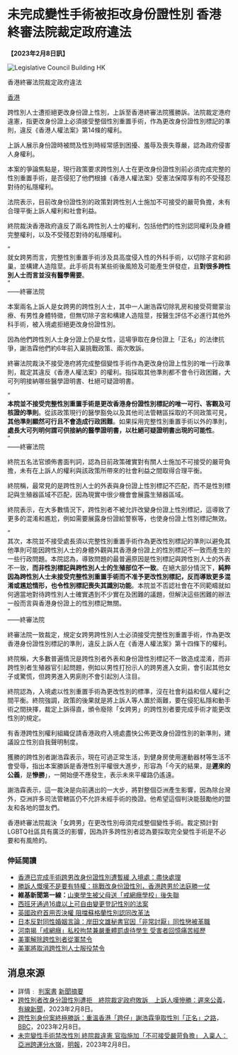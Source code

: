 # 未完成變性手術被拒改身份證性別 香港終審法院裁定政府違法

**【2023年2月8日訊】**

![Legislative Council Building HK](//upload.wikimedia.org/wikipedia/commons/thumb/3/36/Legislative_Council_Building_HK.jpg/220px-Legislative_Council_Building_HK.jpg)

香港終審法院裁定政府違法

[香港](https://zh.wikipedia.org/wiki/Category:%E9%A6%99%E6%B8%AF)

跨性別人士遭拒絕更改身份證上性別，上訴至香港終審法院獲勝訴。法院裁定港府違憲，指更改身份證上必須接受整個性別重置手術，作為更改身份證性別標記的準則，違反《香港人權法案》第14條的權利。

上訴人展示身份證時被問及性別時經常感到困擾、羞辱及喪失尊嚴，認為政府侵害人身權利。

本案的爭論焦點是，現行政策要求跨性別人士在更改身份證性別前必須完成完整的性別重置手術，是否侵犯了他們根據《香港人權法案》受憲法保障享有的不受殘忍對待的私隱權利。

法院表示，目前改身份證性別的政策對跨性別人士施加不可接受的嚴苛負擔，未有合理平衡上訴人權利和社會利益。

終院裁決香港政府違反了兩名跨性別人士的權利，包括他們的性別認同權利及身體完整權利，以及不受殘忍對待的私隱權利。

“  
就女跨男而言，完整性別重置手術涉及具高度侵入性的外科手術，以切除子宮和卵巢，並構建人造陰莖。此手術具有某些術後風險及可能產生併發症，且**對很多跨性別人士而言並沒有醫學需要**。  
”  
——終審法院

本案兩名上訴人是女跨男的跨性別人士，其中一人謝浩霖切除乳房和接受荷爾蒙治療、有男性身體特徵，但無切除子宮和構建人造陰莖，按醫生評估不必進行其他外科手術，被入境處拒絕更改身份證性別。

因為他們跨性別人士身分證上仍是女性，這場爭取在身份證上「正名」的法律抗爭，謝浩霖他們約6年前入稟挑戰政策、兩次敗訴。

終審法院裁決不接受港府將完成整個變性手術作為更改身份證上性別的唯一行政準則，裁定其違反《香港人權法案》的權利。指採取其他準則都不會令行政困難，大可列明接納哪些醫學證明書、杜絕可疑證明書。

“  
**本院並不接受完整性別重置手術是更改香港身份證性別標記的唯一可行、客觀及可核證的準則**。從該政策現行的醫學豁免以及其他司法管轄區採取的不同政策可見，**其他準則顯然可行且不會造成行政困難**。如果採用完整性別重置手術以外的準則，**處長大可列明何謂可供接納的醫學證明書，以杜絕可疑證明書出現的可能性**。  
”  
——終審法院

終院五名法官頒佈書面判詞，認為目前政策確實對有關人士施加不可接受的嚴苛負擔，未有在上訴人的權利與該政策所帶來的社會利益之間取得合理平衡。

終院稱，最常見的是跨性別人士的外表與身份證上性別標記不匹配，而不是性別標記與生殖器區域不匹配，因為現實中很少機會會展露生殖器區域。

終院表示，在大多數情況下，跨性別者不被允許改變身份證上性別標記，這導致了更多的混淆和尷尬，例如需要展露身份證給警察等，也使身份證上性別標記無效。

“  
其次，本院並不接受處長須以完整性別重置手術作為更改性別標記的準則以避免其他準則可能因跨性別人士的身體外觀與其香港身份證上的性別標記不一致而產生的一些行政問題。本院認為，導致問題的最普遍原因是性別標記與跨性別人士的外表不一致，**而非性別標記與跨性別人士的生殖部位不一致**。在絕大部分情況下，**純粹因為跨性別人士未接受完整性別重置手術而不准予更改性別標記，反而導致更多混淆或尷尬情形，也令性別標記喪失其識別功能**。本院並不否認社會在不同範疇就如何適當地對待跨性別人士確實遇到不少實在及困難的議題，但解決這些困難的辦法一般而言與香港身份證上的性別標記無關。  
”  
——終審法院

終審法院一致裁定，規定女跨男跨性別人士必須接受完整性別重置手術，作為更改香港身份證性別標記的準則，違反上訴人在《香港人權法案》第十四條下的權利。

終院稱，大多數普遍情況是跨性別者外表和身份證性別標記不一致造成混淆，而非跨性別者生殖器官引起問題，例如以男性打扮示人的跨男進入女廁，會引起其他女子或驚慌，但跨男進入男廁則不會引起別人注目。

終院認為，入境處以性別重置手術為更改性別的標準，沒在社會利益和個人權利之間平衡。終院強調，政策的後果就是將上訴人等人置於兩難，要在侵犯私隱和動手術之間抉擇，裁定上訴得直，頒令廢除「女跨男」的跨性別者要完成手術才能更改性別的規定。

有香港跨性別權利組織促請香港政府入境處盡快公佈更改身份證性別的新準則，建議設立性別自我聲明制度。

獲勝的跨性別者謝浩霖表示，現在可過正常生活，到健身房使用運動器材等生活不會受辱，指出本案勝訴是香港性別平權很大進步，形容為「今天的結果，是**遲來的公義**，是**慘勝**」，一開始便不應發生，表示未來平權路仍遙遠。

謝浩霖表示，這一裁決是向前邁出的一大步，將對整個亞洲產生影響，因為除台灣外，亞洲許多司法管轄區仍不允許未經手術的換證。他希望這個判決能鼓勵他的盟友和各地的盟友們。

香港終審法院裁決「女跨男」在更改性別毋須完成整個變性手術。裁定預計對LGBTQ社區具有廣泛的影響，因為許多跨性別者認為要採取完全變性手術是不必要和有風險的。

### 伸延閱讀

- [香港已完成手術跨男改身份證性別遭暫緩 入境處：盡快處理](https://zh.wikipedia.org/wiki/%E9%A6%99%E6%B8%AF%E5%B7%B2%E5%AE%8C%E6%88%90%E6%89%8B%E8%A1%93%E8%B7%A8%E7%94%B7%E6%94%B9%E8%BA%AB%E4%BB%BD%E8%AD%89%E6%80%A7%E5%88%A5%E9%81%AD%E6%9A%AB%E7%B7%A9_%E5%85%A5%E5%A2%83%E8%99%95%EF%BC%9A%E7%9B%A1%E5%BF%AB%E8%99%95%E7%90%86)
- [勝訴人慨嘆不是要有特權：挑戰改身份證性別，香港跨男於法庭勝一仗](https://zh.wikipedia.org/wiki/%E5%8B%9D%E8%A8%B4%E4%BA%BA%E6%85%A8%E5%98%86%E4%B8%8D%E6%98%AF%E8%A6%81%E6%9C%89%E7%89%B9%E6%AC%8A%EF%BC%9A%E6%8C%91%E6%88%B0%E6%94%B9%E8%BA%AB%E4%BB%BD%E8%AD%89%E6%80%A7%E5%88%A5%EF%BC%8C%E9%A6%99%E6%B8%AF%E8%B7%A8%E7%94%B7%E6%96%BC%E6%B3%95%E5%BA%AD%E5%8B%9D%E4%B8%80%E4%BB%97)
- **維基新聞第一線：**[山東學生被父母送「戒網癮學校」後失聯](https://zh.wikipedia.org/wiki/%E5%B1%B1%E6%9D%B1%E5%AD%B8%E7%94%9F%E8%A2%AB%E7%88%B6%E6%AF%8D%E9%80%81%E3%80%8C%E6%88%92%E7%B6%B2%E7%99%AE%E5%AD%B8%E6%A0%A1%E3%80%8D%E5%BE%8C%E5%A4%B1%E8%81%AF)
- [西班牙通過16歲以上可自由變更登記性別的法案](https://zh.wikipedia.org/wiki/%E8%A5%BF%E7%8F%AD%E7%89%99%E9%80%9A%E8%BF%8716%E5%B2%81%E4%BB%A5%E4%B8%8A%E5%8F%AF%E8%87%AA%E7%94%B1%E5%8F%98%E6%9B%B4%E7%99%BB%E8%AE%B0%E6%80%A7%E5%88%AB%E7%9A%84%E6%B3%95%E6%A1%88)
- [英國政府首用否決權 阻擋蘇格蘭性別認同改革法](https://zh.wikipedia.org/wiki/%E8%8B%B1%E5%9C%8B%E6%94%BF%E5%BA%9C%E9%A6%96%E7%94%A8%E5%90%A6%E6%B1%BA%E6%AC%8A_%E9%98%BB%E6%93%8B%E8%98%87%E6%A0%BC%E8%98%AD%E6%80%A7%E5%88%A5%E8%AA%8D%E5%90%8C%E6%94%B9%E9%9D%A9%E6%B3%95)
- [日本反對同性婚姻言論：岸田文雄秘書官因「非常討厭」同性戀被革職](https://zh.wikipedia.org/wiki/%E6%97%A5%E6%9C%AC%E5%8F%8D%E5%B0%8D%E5%90%8C%E6%80%A7%E5%A9%9A%E5%A7%BB%E8%A8%80%E8%AB%96%EF%BC%9A%E5%B2%B8%E7%94%B0%E6%96%87%E9%9B%84%E7%A7%98%E6%9B%B8%E5%AE%98%E5%9B%A0%E3%80%8C%E9%9D%9E%E5%B8%B8%E8%A8%8E%E5%8E%AD%E3%80%8D%E5%90%8C%E6%80%A7%E6%88%80%E8%A2%AB%E9%9D%A9%E8%81%B7)
- [河南揭「戒網癮」私校拘禁兼嚴重體罰虐待學生 受害者回憶痛苦經歷](https://zh.wikipedia.org/wiki/%E6%B2%B3%E5%8D%97%E6%8F%AD%E3%80%8C%E6%88%92%E7%B6%B2%E7%99%AE%E3%80%8D%E7%A7%81%E6%A0%A1%E6%8B%98%E7%A6%81%E5%85%BC%E5%9A%B4%E9%87%8D%E9%AB%94%E7%BD%B0%E8%99%90%E5%BE%85%E5%AD%B8%E7%94%9F_%E5%8F%97%E5%AE%B3%E8%80%85%E5%9B%9E%E6%86%B6%E7%97%9B%E8%8B%A6%E7%B6%93%E6%AD%B7)
- [美軍解除跨性別者從軍禁令](https://zh.wikipedia.org/wiki/%E7%BE%8E%E8%BB%8D%E8%A7%A3%E9%99%A4%E8%B7%A8%E6%80%A7%E5%88%A5%E8%80%85%E5%BE%9E%E8%BB%8D%E7%A6%81%E4%BB%A4)
- [美軍將取消跨性別人士服役禁令](https://zh.wikipedia.org/wiki/%E7%BE%8E%E8%BB%8D%E5%B0%87%E5%8F%96%E6%B6%88%E8%B7%A8%E6%80%A7%E5%88%A5%E4%BA%BA%E5%A3%AB%E6%9C%8D%E5%BD%B9%E7%A6%81%E4%BB%A4)

## 消息來源

- 詳情﹕ [判案書](https://legalref.judiciary.hk/lrs/common/ju/ju_frame.jsp?DIS=150361) [新聞摘要](https://legalref.judiciary.hk/doc/judg/html/vetted/other/en/2022/FACV000008A_2022_files/FACV000008A_2022CS.htm)
- [跨性別者改身分證性別遭拒　終院裁定政府敗訴　上訴人嘆慘勝：遲來公義](https://www.i-cable.com/%E6%96%B0%E8%81%9E%E8%B3%87%E8%A8%8A/89046/%E8%B7%A8%E6%80%A7%E5%88%A5%E4%BA%BA%E5%A3%AB%E6%9B%B4%E6%94%B9%E8%BA%AB%E5%88%86%E8%AD%89%E6%80%A7%E5%88%A5%E8%A2%AB%E6%8B%92-%E7%B5%82%E9%99%A2%E8%A3%81%E5%AE%9A%E6%94%BF%E5%BA%9C%E6%95%97/)，[有線新聞](https://zh.wikipedia.org/wiki/%E6%9C%89%E7%B7%9A%E6%96%B0%E8%81%9E)，2023年2月8日。
- [跨性別身份案終極勝訴：重溫香港「跨仔」謝浩霖爭取性別「正名」之路](https://www.bbc.com/zhongwen/trad/chinese-news-64327239)，[BBC](https://zh.wikipedia.org/wiki/BBC)，2023年2月8日。
- [未完變性手術禁改性別 終院裁違憲 官指施加「不可接受嚴苛負擔」 入稟人：亞洲跨運分水嶺](https://news.mingpao.com/pns/%E6%B8%AF%E8%81%9E/article/20230207/s00002/1675707046184/%E6%9C%AA%E5%AE%8C%E8%AE%8A%E6%80%A7%E6%89%8B%E8%A1%93%E7%A6%81%E6%94%B9%E6%80%A7%E5%88%A5-%E7%B5%82%E9%99%A2%E8%A3%81%E9%81%95%E6%86%B2-%E5%AE%98%E6%8C%87%E6%96%BD%E5%8A%A0%E3%80%8C%E4%B8%8D%E5%8F%AF%E6%8E%A5%E5%8F%97%E5%9A%B4%E8%8B%9B%E8%B2%A0%E6%93%94%E3%80%8D-%E5%85%A5%E7%A8%9F%E4%BA%BA-%E4%BA%9E%E6%B4%B2%E8%B7%A8%E9%81%8B%E5%88%86%E6%B0%B4%E5%B6%BA)，[明報](https://zh.wikipedia.org/wiki/%E6%98%8E%E5%A0%B1)，2023年2月8日。